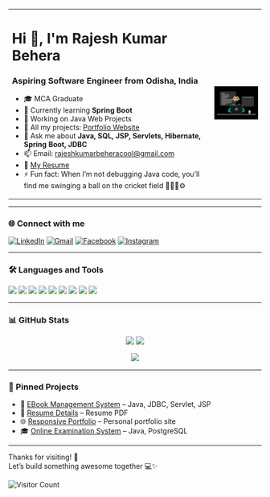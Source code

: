 <table>
  <tr>
    <td>
      <h1>Hi 👋, I'm Rajesh Kumar Behera</h1>
      <h3>Aspiring Software Engineer from Odisha, India</h3>
      <ul>
        <li>🎓 MCA Graduate</li>
        <li>🌱 Currently learning <strong>Spring Boot</strong></li>
        <li>🔧 Working on Java Web Projects</li>
        <li>📁 All my projects: <a href="https://rajeshkumarbehera9583250735.github.io/Responsive_Portfolio/">Portfolio Website</a></li>
        <li>💬 Ask me about <strong>Java, SQL, JSP, Servlets, Hibernate, Spring Boot, JDBC</strong></li>
        <li>📫 Email: <a href="mailto:rajeshkumarbeheracool@gmail.com">rajeshkumarbeheracool@gmail.com</a></li>
        <li>📄 <a href="https://rajeshkumarbehera9583250735.github.io/Resume-Details/">My Resume</a></li>
        <li>⚡ Fun fact: When I’m not debugging Java code, you’ll find me swinging a ball on the cricket field 👨‍💻🏏⚙️</li>
      </ul>
    </td>
    <td>
      <img src="https://raw.githubusercontent.com/rajeshkumarbehera9583250735/rajeshkumarbehera9583250735/main/Hacker%20Image.gif" width="300" alt="Hacker GIF" />
    </td>
  </tr>
</table>


---

### 🌐 Connect with me

[![LinkedIn](https://img.shields.io/badge/LinkedIn-blue?style=for-the-badge&logo=linkedin&logoColor=white)](https://www.linkedin.com/in/rajesh-kumar-behera-rk/)
[![Gmail](https://img.shields.io/badge/Gmail-D14836?style=for-the-badge&logo=gmail&logoColor=white)](mailto:rajeshkumarbeheracool@gmail.com)
[![Facebook](https://img.shields.io/badge/Facebook-1877F2?style=for-the-badge&logo=facebook&logoColor=white)](https://www.facebook.com/people/Rajesh-Behera/pfbid02wb3XzvR6f9fhykRaL2cLvdd5wwk4K4rjKdWazd1KxsHb6XQGpQ7hqR9QeNoH8WW7l/)
[![Instagram](https://img.shields.io/badge/Instagram-E4405F?style=for-the-badge&logo=instagram&logoColor=white)](https://www.instagram.com/im._rajesh_/)

---

### 🛠️ Languages and Tools

<p align="left">
  <img src="https://img.shields.io/badge/Java-ED8B00?style=for-the-badge&logo=java&logoColor=white"/>
  <img src="https://img.shields.io/badge/JDBC-003B57?style=for-the-badge"/>
  <img src="https://img.shields.io/badge/Servlets-green?style=for-the-badge"/>
  <img src="https://img.shields.io/badge/JSP-blue?style=for-the-badge"/>
  <img src="https://img.shields.io/badge/Spring%20Boot-6DB33F?style=for-the-badge&logo=springboot&logoColor=white"/>
  <img src="https://img.shields.io/badge/MySQL-00758F?style=for-the-badge&logo=mysql&logoColor=white"/>
  <img src="https://img.shields.io/badge/HTML5-e34c26?style=for-the-badge&logo=html5&logoColor=white"/>
  <img src="https://img.shields.io/badge/CSS3-264de4?style=for-the-badge&logo=css3&logoColor=white"/>
  <img src="https://img.shields.io/badge/JavaScript-f7df1e?style=for-the-badge&logo=javascript&logoColor=black"/>
</p>

---

### 📊 GitHub Stats

<p align="center">
  <img src="https://github-readme-stats.vercel.app/api?username=rajeshkumarbehera9583250735&show_icons=true&theme=radical" width="400" />
  <img src="https://github-readme-streak-stats.herokuapp.com/?user=rajeshkumarbehera9583250735&theme=radical" width="400" />
</p>

<p align="center">
  <img src="https://github-readme-stats.vercel.app/api/top-langs/?username=rajeshkumarbehera9583250735&layout=compact&theme=radical" width="400" />
</p>

---

### 📌 Pinned Projects

- 🎯 [EBook Management System](https://github.com/rajeshkumarbehera9583250735/EBook-Management-System) – Java, JDBC, Servlet, JSP  
- 📝 [Resume Details](https://github.com/rajeshkumarbehera9583250735/Resume-Details) – Resume PDF  
- 🌐 [Responsive Portfolio](https://rajeshkumarbehera9583250735.github.io/Responsive_Portfolio/) – Personal portfolio site  
- 🎓 [Online Examination System](https://github.com/rajeshkumarbehera9583250735/online-examination-system) – Java, PostgreSQL

---

Thanks for visiting! 🙏  
Let’s build something awesome together 💻✨

![Visitor Count](https://profile-counter.glitch.me/rajeshkumarbehera9583250735/count.svg)

